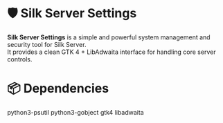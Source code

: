 # 🛡️ Silk Server Settings

**Silk Server Settings** is a simple and powerful system management and security tool for Silk Server.  
It provides a clean GTK 4 + LibAdwaita interface for handling core server controls.

# 📦 Dependencies
python3-psutil python3-gobject gtk4 libadwaita